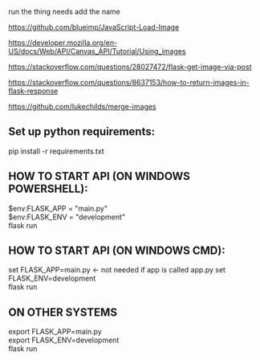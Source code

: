 run the thing needs add the name

https://github.com/blueimp/JavaScript-Load-Image

https://developer.mozilla.org/en-US/docs/Web/API/Canvas_API/Tutorial/Using_images

https://stackoverflow.com/questions/28027472/flask-get-image-via-post

https://stackoverflow.com/questions/8637153/how-to-return-images-in-flask-response

https://github.com/lukechilds/merge-images

## Set up python requirements:  
pip install -r requirements.txt  

## HOW TO START API (ON WINDOWS POWERSHELL):
$env:FLASK_APP = "main.py"  
$env:FLASK_ENV = "development"  
flask run  

## HOW TO START API (ON WINDOWS CMD):  
set FLASK_APP=main.py   <- not needed if app is called app.py
set FLASK_ENV=development  
flask run  

## ON OTHER SYSTEMS  
export FLASK_APP=main.py  
export FLASK_ENV=development  
flask run 